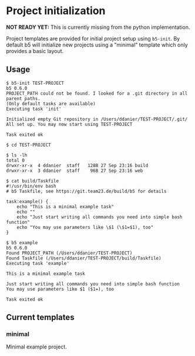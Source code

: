 # Project initialization

**NOT READY YET:** This is currently missing from the python implementation.

Project templates are provided for initial project setup using `b5-init`. By default b5 will initialize new projects
using a "minimal" template which only provides a basic layout.

## Usage

```console
$ b5-init TEST-PROJECT
b5 0.6.0
PROJECT_PATH could not be found. I looked for a .git directory in all parent paths.
(Only default tasks are available)
Executing task 'init'

Initialized empty Git repository in /Users/ddanier/TEST-PROJECT/.git/
All set up. You may now start using TEST-PROJECT

Task exited ok

$ cd TEST-PROJECT

$ ls -lh
total 0
drwxr-xr-x  4 ddanier  staff   128B 27 Sep 23:16 build
drwxr-xr-x  3 ddanier  staff    96B 27 Sep 23:16 web

$ cat build/Taskfile
#!/usr/bin/env bash
# b5 Taskfile, see https://git.team23.de/build/b5 for details

task:example() {
    echo "This is a minimal example task"
    echo ""
    echo "Just start writing all commands you need into simple bash function"
    echo "You may use parameters like \$1 (\$1=$1), too"
}

$ b5 example
b5 0.6.0
Found PROJECT_PATH (/Users/ddanier/TEST-PROJECT)
Found Taskfile (/Users/ddanier/TEST-PROJECT/build/Taskfile)
Executing task 'example'

This is a minimal example task

Just start writing all commands you need into simple bash function
You may use parameters like $1 ($1=), too

Task exited ok
```

## Current templates

### minimal

Minimal example project.
